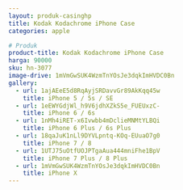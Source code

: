 ```yaml
---
layout: produk-casinghp
title: Kodak Kodachrome iPhone Case
categories: apple

# Produk
product-title: Kodak Kodachrome iPhone Case
harga: 90000
sku: hn-3077
image-drive: 1mVmGwSUK4WzmTnYOsJe3dqkImHVDC0Bn
gallery:
  - url: 1ajAEeE5d8RqAyjSRDavvGr89AkKqq45w
    title: iPhone 5 / 5s / SE
  - url: 1eEWYGdjWl_h9V6jdhXZkS5e_FUEUxzC-
    title: iPhone 6 / 6s
  - url: 1nMh4iRET-x6Ivwbb4mDclieMNMtYLBQi
    title: iPhone 6 Plus / 6s Plus
  - url: 18qaJuK1nLl9DYVLpntq-KOq-EUuaO7g0
    title: iPhone 7 / 8
  - url: 1UTJ75uOtfUOJPTgaAua444mniFhe1BpV
    title: iPhone 7 Plus / 8 Plus
  - url: 1mVmGwSUK4WzmTnYOsJe3dqkImHVDC0Bn
    title: iPhone X
---
```


